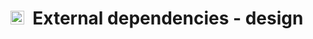 # <img src="https://opencobra.github.io/cobratoolbox/stable/_static/img/icon_design.png" height="22px">&nbsp;&nbsp;External dependencies - design
